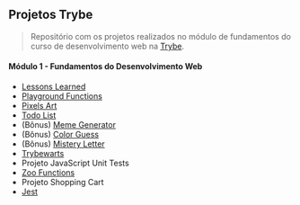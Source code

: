 ## Projetos Trybe

> Repositório com os projetos realizados no módulo de fundamentos do curso de desenvolvimento web na [Trybe](https://www.betrybe.com/).

#### Módulo 1 - Fundamentos do Desenvolvimento Web

- [Lessons Learned](./01.lessons-learned/)
- [Playground Functions](./02.playground-functions/)
- [Pixels Art](./03.pixel-art/)
- [Todo List](./04.todo-list/)
- (Bônus) [Meme Generator](05.meme-generator/)
- (Bônus) [Color Guess](06.color-guess/)
- (Bônus) [Mistery Letter](07.mistery-letter/)
- [Trybewarts](08.trybewarts/)
- Projeto JavaScript Unit Tests
- [Zoo Functions](./10.zoo-functions/)
- Projeto Shopping Cart
- [Jest](./12.jest/)
